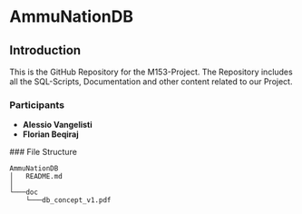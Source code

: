# AmmuNationDB

## Introduction

This is the GitHub Repository for the M153-Project.
The Repository includes all the SQL-Scripts, Documentation and other content related to our Project.

### Participants
* **Alessio Vangelisti**
* **Florian Beqiraj**

### File Structure

```
AmmuNationDB
│   README.md
│
└───doc
    └───db_concept_v1.pdf
```
